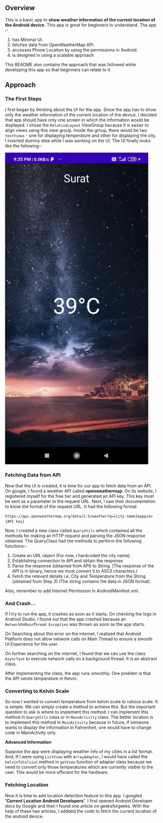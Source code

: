 ## Overview
This is a basic app to **show weather information of the current location of the Android device.** This app is great for beginners to understand. The app :-
1.  has Minimal UI.
2.  fetches data from OpenWeatherMap API.
3.  accesses Phone Location by using the permissions in Android.
4. is designed in using a scalable approach

This README also contains the approach that was followed while developing this app so that beginners can relate to it.  
## Approach
### The First Steps
I first began by thinking about the UI for the app. Since the app has to show only the weather information of the current location of the device, I decided that app should have only one screen in which the information would be displayed. 
I chose the ```RelativeLayout``` ViewGroup because it is easier to align views using this view group. Inside the group, there would be two ```textViews``` - one for displaying temperature and other for displaying the city.  I inserted dummy data while I was working on the UI. The UI finally looks like the following:- 

![UI](https://github.com/shivamag00/AndroidApps/blob/WeatherUI/WeatherReport/Images/UI.jpg)

### Fetching Data from API
Now that the UI is created, it is time for our app to fetch data from an API. On google, I found a weather API called **openweathermap**. On its website, I registered myself for the free tier and generated an API key. This key must be sent as a parameter in the request URL. Next, I saw their documentation to know the format of the request URL. It had the following format

``https://api.openweathermap.org/data/2.5/weather?q={city name}&appid={API key}``

Now, I created a new class called ``QueryUtils`` which contained all the methods for making an HTTP request and parsing the JSON response obtained. The QueryClass had the methods to perform the following functions:-
1. Create an URL object (For now, I hardcoded the city name).
2. Establishing connection to API and obtain the response
3. Parse the response (obtained from API) to String. (The response of the API is in binary, hence we must convert it to ASCII characters.)
4. Fetch the relevant details i.e. City and Temperature from the String (obtained from Step 3) (The string contains the data in JSON format). 

Also, remember to add Internet Permission in AndroidManifest.xml.

### And Crash...
If I try to run the app, it crashes as soon as it starts. On checking the logs in Android Studio, I found out that the app crashed because an ``NetworkOnMainThread Exception`` was thrown as soon as the app starts.

On Searching about this error on the internet, I realised that Android Platform does not allow network calls on Main Thread to ensure a smooth UI Experience for the user. 
 
On further searching on the internet, I found that we can use the class ``AsyncTask`` to execute network calls on a background thread. It is an abstract class. 

After implementing the class, the app runs smoothly. One problem is that the API sends temperature in Kelvin.

### Converting to Kelvin Scale 
So now I wanted to convert temperature from kelvin scale to celsius scale. It is simple. We can simply create a method to achieve this. But the important question to ask is where to implement this method. I can implement this method in ``QueryUtils`` class or in ``MainActivity`` class. The better location is to implement this method in ``MainActivity`` because in future, if someone wants to display the information in Fahrenheit, one would have to change code in MainActivity only.

**Advanced Information**

Suppose the app were displaying weather info of my cities in a list format. And, If I were using ``ListView`` with ``ArrayAdapter``, I would have called the ``kelvinToCelsius`` method in ``getView`` function of adapter class because we need to convert only those temperatures which are currently visible to the user. This would be more efficient for the hardware.

### Fetching Location
Now it is time to add location detection feature to this app. I googled **'Current Location Android Developers'**. I first opened Android Developer docs by Google and then I found one article on geeksforgeeks. With the help of these two articles, I addded the code to fetch the current location of the android device.